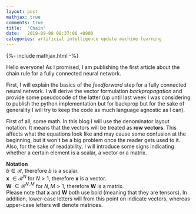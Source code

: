 ```yaml
---
layout: post
mathjax: true
comments: true
title:  "Chain"
date:   2019-09-08 08:37:06 +0900
categories: artificial intelligence update machine learning
---
```

{%- include mathjax.html -%}

Hello everyone! As I promised, I am publishing the first article about the chain rule for a fully connected neural network.

First, I will explain the basics of the *feedforward* step for a fully connected neural network. I will derive the vector formulation *backpropagation* and provide some pseudocode of the latter (up until last week I was considering to publish the python implementation but for backprop but for the sake of generality I will try to keep the code as much language agnostic as I can).  </br>

First of all, some math. In this blog I will use the denominator layout notation. It means that the vectors will be treated as **row vectors**. This affects what the equations look like and may cause some confusion at the beginning, but it won't be a big problem once the reader gets used to it.  </br>
Also, for the sake of readability, I will introduce some signs indicating whether a certain element is a scalar, a vector or a matrix. </br>  

**Notation**  
$b \in \mathcal{R}$, therefore $b$ is a scalar.</br>
**x** $\in \mathcal{R}^N$ for $N>1$, therefore **x** is a vector.</br>
**W** $\in \mathcal{R}^{N,M}$ for $N,M>1$, therefore **W** is a matrix. </br> 
Please note that **x** and **W** both use bold (meaning that they are tensors). In addition, lower-case letters will from this point on indicate vectors, whereas upper-case letters will denote matrices.
